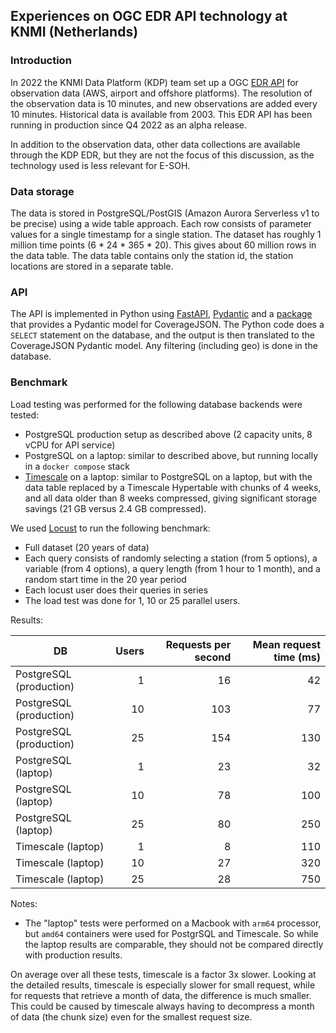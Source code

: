 
## Experiences on OGC EDR API technology at KNMI (Netherlands)

### Introduction
In 2022 the KNMI Data Platform (KDP) team set up a OGC [EDR API](https://developer.dataplatform.knmi.nl/edr-api) 
for observation data (AWS, airport and offshore platforms).
The resolution of the observation data is 10 minutes, and new observations are added every 10 minutes.
Historical data is available from 2003.
This EDR API has been running in production since Q4 2022 as an alpha release.

In addition to the observation data, other data collections are available through the KDP EDR,
but they are not the focus of this discussion, as the technology used is less relevant for E-SOH.

### Data storage
The data is stored in PostgreSQL/PostGIS (Amazon Aurora Serverless v1 to be precise) using a wide
table approach. Each row consists of parameter values for a single timestamp for a single station.
The dataset has roughly 1 million time points (6 * 24 * 365 * 20). This gives about 60 million rows
in the data table. The data table contains only the station id, the station locations are stored in a separate table.

### API
The API is implemented in Python using [FastAPI](https://fastapi.tiangolo.com/), [Pydantic](https://docs.pydantic.dev/)
and a [package](https://github.com/KNMI/covjson-pydantic) that provides a Pydantic model for CoverageJSON.
The Python code does a `SELECT` statement on the database, and the output is then translated to the
CoverageJSON Pydantic model. Any filtering (including geo) is done in the database.

### Benchmark
Load testing was performed for the following database backends were tested:

- PostgreSQL production setup as described above (2 capacity units, 8 vCPU for API service)
- PostgreSQL on a laptop: similar to described above, but running locally in a `docker compose` stack 
- [Timescale](https://www.timescale.com/) on a laptop: similar to PostgreSQL on a laptop, but with the data
table replaced by a Timescale Hypertable with chunks of 4 weeks, and all data older than 8 weeks compressed, 
giving significant storage savings (21 GB versus 2.4 GB compressed).

We used [Locust](https://locust.io/) to run the following benchmark:

- Full dataset (20 years of data)
- Each query consists of randomly selecting a station (from 5 options), a variable (from 4 options),
a query length (from 1 hour to 1 month), and a random start time in the 20 year period
- Each locust user does their queries in series
- The load test was done  for 1, 10 or 25 parallel users.

Results:

| DB                      | 	Users | 	Requests per second | 	Mean request time (ms) |
|-------------------------|-------:|---------------------:|------------------------:|
| PostgreSQL (production) |    	 1 |                  	16 |                     	42 |
| PostgreSQL (production) |    	10 |                  103 |                     	77 |
| PostgreSQL (production) |    	25 |                 	154 |                    	130 |
| PostgreSQL (laptop)     |    	 1 |                  	23 |                     	32 |
| PostgreSQL (laptop)     |    	10 |                  	78 |                    	100 |
| PostgreSQL (laptop)     |    	25 |                  	80 |                    	250 |
| Timescale (laptop)      |    	 1 |                  	 8 |                    	110 |
| Timescale (laptop)      |    	10 |                  	27 |                    	320 |
| Timescale (laptop)      |    	25 |                  	28 |                    	750 |


Notes:

- The "laptop" tests were performed on a Macbook with `arm64` processor, but `amd64` containers were used
for PostgrSQL and Timescale. So while the laptop results are comparable, 
they should not be compared directly with production results.
  
On average over all these tests, timescale is a factor 3x slower. 
Looking at the detailed results, timescale is especially slower for small request, 
while for requests that retrieve a month of data, the difference is much smaller. 
This could be caused by timescale always having to decompress a month of data (the chunk size) 
even for the smallest request size.
